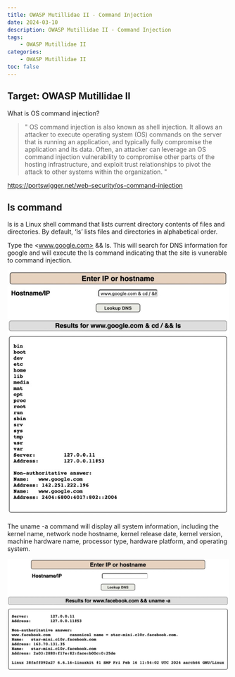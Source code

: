 ```yaml
---
title: OWASP Mutillidae II - Command Injection
date: 2024-03-10
description: OWASP Mutillidae II - Command Injection
tags: 
    - OWASP Mutillidae II
categories:  
    - OWASP Mutillidae II
toc: false
---
```

## Target: OWASP Mutillidae II


What is OS command injection?
> " OS command injection is also known as shell injection. It allows an attacker to execute operating system (OS) commands on the server that is running an application, and typically fully compromise the application and its data. Often, an attacker can leverage an OS command injection vulnerability to compromise other parts of the hosting infrastructure, and exploit trust relationships to pivot the attack to other systems within the organization. "

<https://portswigger.net/web-security/os-command-injection>

## ls command

ls is a Linux shell command that lists current directory contents of files and directories. By default, ‘ls’ lists files and directories in alphabetical order.

Type the <www.google.com> && ls. This will search for DNS information for google and will execute the ls command indicating that the site is vunerable to command injection.

![OS Command Injection](ls-medium.jpeg)

The uname -a command will display all system information, including the kernel name, network node hostname, kernel release date, kernel version, machine hardware name, processor type, hardware platform, and operating system.

![OS Command Injection](uname-a-large.jpeg)
